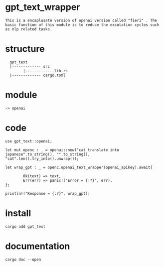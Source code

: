 # gpt_text_wrapper


	This is a encaplusate version of openai version called "fieri" . The basic function of this module is to reduce the excutation cycles such as nlp related tasks.


 		
# structure 	
	
      gpt_text 
	  |------------- src
			|-------------lib.rs
	  |------------- cargo.toml


# module 

	-> openai

# code 

	use gpt_text::openai;

	let mut openc : _ = openai::new("cat translate into japanese".to_string(), "".to_string(), "cat".len().try_into().unwrap());
        
	let wrap_gpt : _ = openc.openai_text_wrapper(openai_apikey).await{

            Ok(text) => text,
            Err(err) => panic!("Error = {:?}", err),
    };

	println!("Response = {:?}", wrap_gpt);


# install

	cargo add gpt_text

# documentation 

	cargo doc --open	 